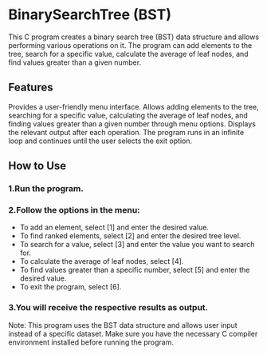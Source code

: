 # BinarySearchTree (BST)

This C program creates a binary search tree (BST) data structure and allows performing various operations on it. 
The program can add elements to the tree, search for a specific value, calculate the average of leaf nodes, and find values greater than a given number.

## Features
Provides a user-friendly menu interface.
Allows adding elements to the tree, searching for a specific value, calculating the average of leaf nodes, and finding values greater than a given number through menu options.
Displays the relevant output after each operation.
The program runs in an infinite loop and continues until the user selects the exit option.

## How to Use

### 1.Run the program.

### 2.Follow the options in the menu:

  - To add an element, select [1] and enter the desired value.
  - To find ranked elements, select [2] and enter the desired tree level.
  - To search for a value, select [3] and enter the value you want to search for.
  - To calculate the average of leaf nodes, select [4].
  - To find values greater than a specific number, select [5] and enter the desired value.
  - To exit the program, select [6].

### 3.You will receive the respective results as output.

Note: This program uses the BST data structure and allows user input instead of a specific dataset. Make sure you have the necessary C compiler environment installed before running the program.
